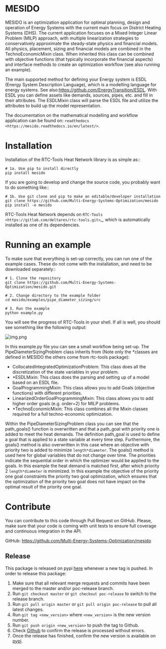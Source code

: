 # MESIDO

MESIDO is an optimization application for optimal planning, design and 
operation of Energy Systems with the current main focus on District Heating Systems (DHS). The current application focuses on a Mixed Integer Linear Problem (MILP) approach, with multiple linearization strategies to conservatively approximate the steady-state physics and financial models.
All physics, placement, sizing and financial models are combined in the TechnoEconomicMixin class. When inherited this class can be combined with objective functions (that typically incorporate the financial aspects) and interface methods to create an
optimization workflow (see also running an example).

The main supported method for defining your Energy system is ESDL (Energy System Description Language), which is a modelling language for energy systems. See also:https://github.com/EnergyTransition/ESDL.
With ESDL you can define assets like demands, sources, pipes, etc. and fill in their attributes. The ESDLMixin class
will parse the ESDL file and utilize the attributes to build up the model representation.

The documentation on the mathematical modelling and workflow application can be found on: `readthedocs <https://mesido.readthedocs.io/en/latest/>`.

Installation
============

Installation of the RTC-Tools Heat Network library is as simple as::

    # 1a. Use pip to install directly
    pip install mesido

If you are going to develop and change the source code, you probably want to do something like::

	# 1b. Use git clone and pip to make an editable/developer installation
	git clone https://github.com/Multi-Energy-Systems-Optimization/mesido
	pip install -e mesido

RTC-Tools Heat Network depends on `RTC-Tools <https://gitlab.com/deltares/rtc-tools.git>`_, which is automatically installed as one of its dependencies.

Running an example
==================

To make sure that everything is set-up correctly, you can run one of the example cases.
These do not come with the installation, and need to be downloaded separately::

    # 1. Clone the repository
    git clone https://github.com/Multi-Energy-Systems-Optimization/mesido.git

    # 2. Change directory to the example folder
    cd mesido/examples/pipe_diameter_sizing/src

    # 3. Run the example
    python example.py

You will see the progress of RTC-Tools in your shell.
If all is well, you should see something like the following output:

![img.png](img.png)

In this example.py file you can see a small workflow being set-up. The PipeDiameterSizingProblem class
inherits from (Note only the *classes are defined in MESIDO the others come from rtc-tools package):
- CollocatedIntegratedOptimizationProblem: This class does all the discretization of the state variables in your problem.
- *ESDLMixin: This class does the parsing and setting up of a model based on an ESDL file.
- GoalProgrammingMixin: This class allows you to add Goals (objective functions) with different priorities.
- LinearizedOrderGoalProgrammingMixin: This class allows you to add higher order goals (e.g. order=2) for MILP problems.
- *TechnoEconomicMixin: This class combines all the Mixin classes required for a full techno-economic optimization. 

Within the PipeDiameterSizingProblem class you can see that the path_goals() function is overwritten and that
a path_goal with priority one is added to meet the heat demands. The definition path_goal is used
to define a goal that is applied to a state variable at every time step. Furthermore, the goals() method is also overwritten
in this case where an objective with priority two is added to minimize `length*diameter`.
The goals() method is used here for global variables that do not change over time. The priorities indicate the sequential order 
in which the optimizer would be applied to the goals. In this example the heat demand is matched first, after which priority 2 `length*diameter` 
is minimized. In this example the objective of the priority one goal constraints the priority two goal optimization, which ensures that the 
optimization of the priority two goal does not have impact on the optimal result of the priority one goal.

Contribute
==========

You can contribute to this code through Pull Request on GitHub.
Please, make sure that your code is coming with unit tests to ensure full coverage and continuous integration in the API.

GitHub: https://github.com/Multi-Energy-Systems-Optimization/mesido



## Release
This package is released on pypi [here](https://pypi.org/project/mesido/) whenever a new tag is pushed.
In order to release this package:

1. Make sure that all relevant merge requests and commits have been merged to the master and/or poc-release branch.
2. Run `git checkout master` or `git checkout poc-release` to switch to the release branch.
3. Run `git pull origin master` or `git pull origin poc-release` to pull all latest changes.
4. Run `git tag <new_version>` where `<new_version>` is the new version number.
5. Run `git push origin <new_version>` to push the tag to Github.
6. Check [Github](https://github.com/Multi-Energy-Systems-Optimization/mesido/actions) to confirm the release is
   processed without errors.
7. Once the release has finished, confirm the new version is available on [pypi](https://pypi.org/project/mesido/).
